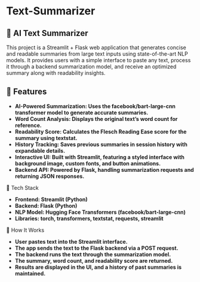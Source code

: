 # Text-Summarizer
## 📄 AI Text Summarizer

This project is a Streamlit + Flask web application that generates concise and readable summaries from large text inputs using state-of-the-art NLP models. It provides users with a simple interface to paste any text, process it through a backend summarization model, and receive an optimized summary along with readability insights.

## 🔹 Features

- **AI-Powered Summarization: Uses the facebook/bart-large-cnn transformer model to generate accurate summaries.**
- **Word Count Analysis: Displays the original text’s word count for reference.**
- **Readability Score: Calculates the Flesch Reading Ease score for the summary using textstat.**
- **History Tracking: Saves previous summaries in session history with expandable details.**
- **Interactive UI: Built with Streamlit, featuring a styled interface with background image, custom fonts, and button animations.**
- **Backend API: Powered by Flask, handling summarization requests and returning JSON responses.**

🔹 Tech Stack
- **Frontend: Streamlit (Python)**
- **Backend: Flask (Python)**
- **NLP Model: Hugging Face Transformers (facebook/bart-large-cnn)**
- **Libraries: torch, transformers, textstat, requests, streamlit**

🔹 How It Works
- **User pastes text into the Streamlit interface.**
- **The app sends the text to the Flask backend via a POST request.**
- **The backend runs the text through the summarization model.**
- **The summary, word count, and readability score are returned.**
- **Results are displayed in the UI, and a history of past summaries is maintained.**
